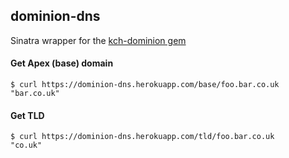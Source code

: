 ## dominion-dns

Sinatra wrapper for the [kch-dominion gem](https://github.com/kch/dominion)

#### Get Apex (base) domain

```
$ curl https://dominion-dns.herokuapp.com/base/foo.bar.co.uk
"bar.co.uk"
```

#### Get TLD

```
$ curl https://dominion-dns.herokuapp.com/tld/foo.bar.co.uk
"co.uk"
```
